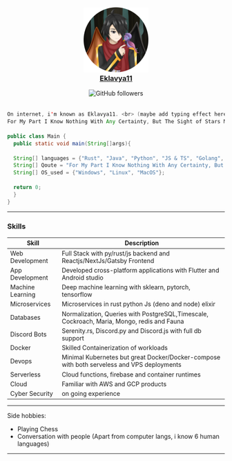 <a href="link">
    <h3 align="center">
        <img src="./assets/Eklavya11.png" length="150" width="150"><br>
        <bold>Eklavya11</bold>
    </h3>
</a>

<div align="center">
    <a href"https://github.com/HOPE-NEXUS?tab=followers">
        <img alt="GitHub followers" 
             src="https://img.shields.io/github/followers/Eklavya-11?colorA=1e1e28&colorB=c9cbff&logo=Github&style=for-the-badge" />
    </a>
</div><br>




```java
On internet, i'm known as Eklavya11. <br> (maybe add typing effect here)
For My Part I Know Nothing With Any Certainty, But The Sight of Stars Makes Me Dream*

public class Main {
  public static void main(String[]args){
  
  String[] languages = {"Rust", "Java", "Python", "JS & TS", "Golang", "C++"};
  String[] Qoute = "For My Part I Know Nothing With Any Certainty, But The Sight of Stars Makes Me Dream";         
  String[] OS_used = {"Windows", "Linux", "MacOS"};
  
  return 0;
  }
}

``` 

-----------

### Skills

| Skill | Description |
| ----- | ----------- |
| Web Development | Full Stack with py/rust/js backend and Reactjs/NextJs/Gatsby Frontend
| App Development | Developed cross-platform applications with Flutter and Android studio |
| Machine Learning | Deep machine learning with sklearn, pytorch, tensorflow |
| Microservices | Microservices in rust python Js (deno and node) elixir |
| Databases | Normalization, Queries with PostgreSQL,Timescale, Cockroach,  Maria, Mongo, redis and Fauna |
| Discord Bots | Serenity.rs, Discord.py and Discord.js with full db support |
| Docker | Skilled Containerization of workloads |
| Devops | Minimal Kubernetes but great Docker/Docker-compose with both serveless and VPS deployments |
| Serverless | Cloud functions, firebase and container runtimes |
| Cloud | Familiar with AWS and GCP products |
| Cyber Security | on going experience |
-----

Side hobbies:
- Playing Chess
- Conversation with people (Apart from computer langs, i know 6 human languages)

-----------
